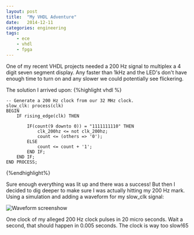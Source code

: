 ```yaml
---
layout: post
title:  "My VHDL Adventure"
date:   2014-12-11
categories: engineering
tags:
    - ece
    - vhdl
    - fpga
---
```


One of my recent VHDL projects needed a 200 Hz signal to multiplex a 4 digit seven segment display. Any faster than 1kHz and the LED's don't have enough time to turn on and any slower we could potentially see flickering.

The solution I arrived upon:
{%highlight vhdl %}

    -- Generate a 200 Hz clock from our 32 MHz clock.
    slow_clk: process(clk)
    BEGIN
        IF rising_edge(clk) THEN

            IF(count(9 downto 0)) = "1111111110" THEN
                clk_200hz <= not clk_200hz;
                count <= (others => '0');
            ELSE
                count <= count + '1';
            END IF;
        END IF;
    END PROCESS;

{%endhighlight%}

Sure enough everything was lit up and there was a success! But then I decided to dig deeper to make sure I was actually hitting my 200 Hz mark. Using a simulation and adding a waveform for my slow_clk signal:

![Waveform screenshow](http://thelag.us/uploads/big/55bfd23a8f8b80be42ea5fa99e6e627f.jpg)

One clock of my alleged 200 Hz clock pulses in 20 micro seconds. Wait a second, that should happen in 0.005 seconds. The clock is way too slow!65
